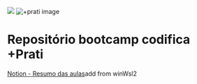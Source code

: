 
![](https://www.codificaedu.com.br/_next/image?url=%2Fimages%2FimgLogo.png&w=640&q=75)
![+prati image](https://maisprati.trindtech.com.br/mais-pra-ti/logo1.svg)

# Repositório bootcamp codifica +Prati

[Notion - Resumo das aulas](https://spice-erigeron-f0d.notion.site/PraTI-Resumo-das-Aulas-Material-Complementar-1d902c39880d807f8ff7c73bb353f1d0)add from winWsl2

